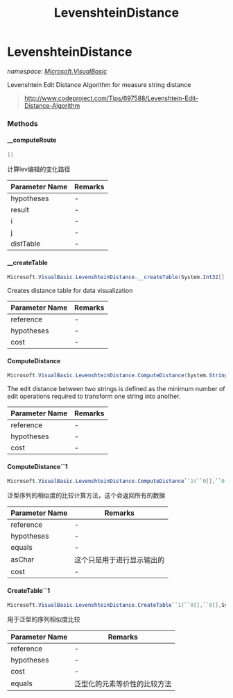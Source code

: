 ﻿---
title: LevenshteinDistance
---

# LevenshteinDistance
_namespace: [Microsoft.VisualBasic](N-Microsoft.VisualBasic.html)_

Levenshtein Edit Distance Algorithm for measure string distance

> 
>  http://www.codeproject.com/Tips/697588/Levenshtein-Edit-Distance-Algorithm
>  


### Methods

#### __computeRoute
```csharp
])
```
计算lev编辑的变化路径

|Parameter Name|Remarks|
|--------------|-------|
|hypotheses|-|
|result|-|
|i|-|
|j|-|
|distTable|-|


#### __createTable
```csharp
Microsoft.VisualBasic.LevenshteinDistance.__createTable(System.Int32[],System.Int32[],System.Double)
```
Creates distance table for data visualization

|Parameter Name|Remarks|
|--------------|-------|
|reference|-|
|hypotheses|-|
|cost|-|


#### ComputeDistance
```csharp
Microsoft.VisualBasic.LevenshteinDistance.ComputeDistance(System.String,System.String,System.Double)
```
The edit distance between two strings is defined as the minimum number of
 edit operations required to transform one string into another.

|Parameter Name|Remarks|
|--------------|-------|
|reference|-|
|hypotheses|-|
|cost|-|


#### ComputeDistance``1
```csharp
Microsoft.VisualBasic.LevenshteinDistance.ComputeDistance``1(``0[],``0[],Microsoft.VisualBasic.LevenshteinDistance.Equals{``0},Microsoft.VisualBasic.LevenshteinDistance.ToChar{``0},System.Double)
```
泛型序列的相似度的比较计算方法，这个会返回所有的数据

|Parameter Name|Remarks|
|--------------|-------|
|reference|-|
|hypotheses|-|
|equals|-|
|asChar|这个只是用于进行显示输出的|
|cost|-|


#### CreateTable``1
```csharp
Microsoft.VisualBasic.LevenshteinDistance.CreateTable``1(``0[],``0[],System.Double,Microsoft.VisualBasic.LevenshteinDistance.Equals{``0})
```
用于泛型的序列相似度比较

|Parameter Name|Remarks|
|--------------|-------|
|reference|-|
|hypotheses|-|
|cost|-|
|equals|泛型化的元素等价性的比较方法|



